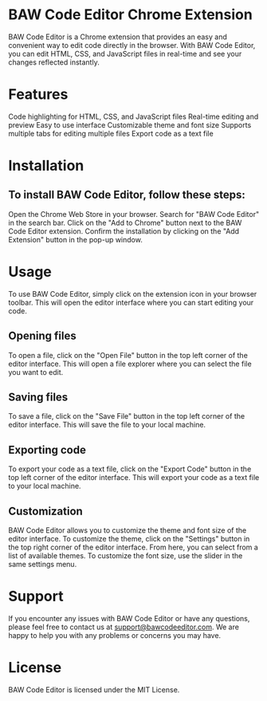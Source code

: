 # BAW Code Editor Chrome Extension

BAW Code Editor is a Chrome extension that provides an easy and convenient way to edit code directly in the browser. With BAW Code Editor, you can edit HTML, CSS, and JavaScript files in real-time and see your changes reflected instantly.

# Features

Code highlighting for HTML, CSS, and JavaScript files
Real-time editing and preview
Easy to use interface
Customizable theme and font size
Supports multiple tabs for editing multiple files
Export code as a text file

# Installation

## To install BAW Code Editor, follow these steps:

Open the Chrome Web Store in your browser.
Search for "BAW Code Editor" in the search bar.
Click on the "Add to Chrome" button next to the BAW Code Editor extension.
Confirm the installation by clicking on the "Add Extension" button in the pop-up window.

# Usage

To use BAW Code Editor, simply click on the extension icon in your browser toolbar. This will open the editor interface where you can start editing your code.

## Opening files

To open a file, click on the "Open File" button in the top left corner of the editor interface. This will open a file explorer where you can select the file you want to edit.

## Saving files

To save a file, click on the "Save File" button in the top left corner of the editor interface. This will save the file to your local machine.

## Exporting code

To export your code as a text file, click on the "Export Code" button in the top left corner of the editor interface. This will export your code as a text file to your local machine.

## Customization

BAW Code Editor allows you to customize the theme and font size of the editor interface. To customize the theme, click on the "Settings" button in the top right corner of the editor interface. From here, you can select from a list of available themes. To customize the font size, use the slider in the same settings menu.

# Support

If you encounter any issues with BAW Code Editor or have any questions, please feel free to contact us at support@bawcodeeditor.com. We are happy to help you with any problems or concerns you may have.

# License

BAW Code Editor is licensed under the MIT License.
